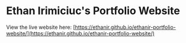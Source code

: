# Ethan Irimiciuc's Portfolio Website

View the live website here: [https://ethanir.github.io/ethanir-portfolio-website/](https://ethanir.github.io/ethanir-portfolio-website/)
